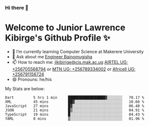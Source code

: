 ### Hi there 👋 
# Welcome to Junior Lawrence Kibirge's Github Profile ✨
 
<!--
**juniorkibirige/juniorkibirige** is a ✨ _special_ ✨ repository because its `README.md` (this file) appears on your GitHub profile.

Here are some ideas to get you started:

- 🔭 I’m currently working on ...
- 🌱 I’m currently learning ...
- 👯 I’m looking to collaborate on ...
- 🤔 I’m looking for help with ...
- 💬 Ask me about ...
- 📫 How to reach me: ...
- 😄 Pronouns: ...
- ⚡ Fun fact: ...
-->
- 🌱 I’m currently learning Computer Science at Makerere University
- 💬 Ask about me [Engineer Bainomugisha](mailto:baino@mak.ac.ug)
- 📫 How to reach me: [jlkibirige@cis.mak.ac.ug](mailto:jlkibirige@cis.mak.ac.ug) [AIRTEL UG: +256705568794](tel:+256705568794) or [MTN UG: +256789334002](tel:+256789334002) or [Africell UG: +256791156724](tel:+256791156724)
- 😄 Pronouns: he/his

My Stats are below:

<!--START_SECTION:waka-->

```text
Dart         5 hrs 1 min     █████████████████▓░░░░░░░   70.17 %
XML          45 mins         ██▓░░░░░░░░░░░░░░░░░░░░░░   10.66 %
JavaScript   27 mins         █▓░░░░░░░░░░░░░░░░░░░░░░░   06.40 %
JSON         21 mins         █▒░░░░░░░░░░░░░░░░░░░░░░░   04.91 %
TypeScript   19 mins         █░░░░░░░░░░░░░░░░░░░░░░░░   04.43 %
YAML         8 mins          ▒░░░░░░░░░░░░░░░░░░░░░░░░   01.96 %
```

<!--END_SECTION:waka-->
